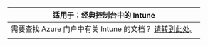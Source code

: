 |适用于：经典控制台中的 Intune |
|--|
|需要查找 Azure 门户中有关 Intune 的文档？ [请转到此处](https://docs.microsoft.com/intune/what-is-intune)。|
| |

